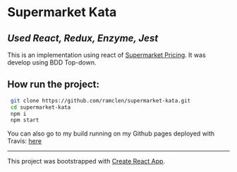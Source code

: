 # Supermarket Kata 
*Used React, Redux, Enzyme, Jest*
---

This is an implementation using react of [Supermarket Pricing](http://codekata.com/kata/kata01-supermarket-pricing/). It was develop using BDD Top-down.

## How run the project: 

``` bash
 git clone https://github.com/ramclen/supermarket-kata.git
 cd supermarket-kata
 npm i
 npm start
```

You can also go to my build running on my Github pages deployed with Travis: [here](https://ramclen.best/supermarket-kata/) 


---

This project was bootstrapped with [Create React App](https://github.com/facebook/create-react-app).

